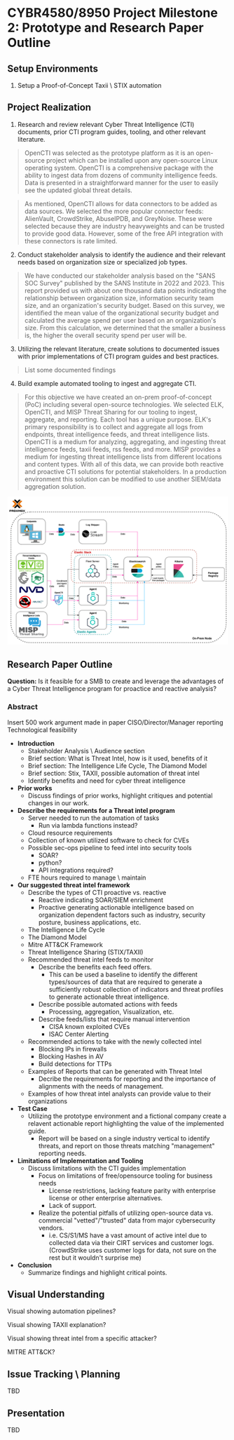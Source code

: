 # CYBR4580/8950 Project Milestone 2: Prototype and Research Paper Outline

## Setup Environments

1. Setup a Proof-of-Concept Taxii \ STIX automation 

## Project Realization 

1. Research and review relevant Cyber Threat Intelligence (CTI) documents, prior CTI program guides, tooling, and other relevant literature.
> OpenCTI was selected as the prototype platform as it is an open-source project which can be installed upon any open-source Linux operating system.  OpenCTI is a comprehensive package with the ability to ingest data from dozens of community intelligence feeds.  Data is presented in a straightforward manner for the user to easily see the updated global threat details.

> As mentioned, OpenCTI allows for data connectors to be added as data sources.  We selected the more popular connector feeds: AlienVault, CrowdStrike, AbuseIPDB, and GreyNoise.  These were selected because they are industry heavyweights and can be trusted to provide good data.  However, some of the free API integration with these connectors is rate limited.

2. Conduct stakeholder analysis to identify the audience and their relevant needs based on organization size or specialized job types.
> We have conducted our stakeholder analysis based on the "SANS SOC Survey" published by the SANS Institute in 2022 and 2023. This report provided us with about one thousand data points indicating the relationship between organization size, information security team size, and an organization's security budget. Based on this survey, we identified the mean value of the organizational security budget and calculated the average spend per user based on an organization's size. From this calculation, we determined that the smaller a business is, the higher the overall security spend per user will be. 
3. Utilizing the relevant literature, create solutions to documented issues with prior implementations of CTI program guides and best practices.
> List some documented findings
4. Build example automated tooling to ingest and aggregate CTI.
> For this objective we have created an on-prem proof-of-concept (PoC) including several open-source technologies. We selected ELK, OpenCTI, and MISP Threat Sharing for our tooling to ingest, aggregate, and reporting. Each tool has a unique purpose. ELK's primary responsibility is to collect and aggregate all logs from endpoints, threat intelligence feeds, and threat intelligence lists. OpenCTI is a medium for analyzing, aggregating, and ingesting threat intelligence feeds, taxii feeds, rss feeds, and more. MISP provides a medium for ingesting threat intelligence lists from different locations and content types. With all of this data, we can provide both reactive and proactive CTI solutions for potential stakeholders. In a production environment this solution can be modified to use another SIEM/data aggregation solution.

<div class="align-center">
	<img src="https://github.com/24SP-UNO-Capstone/Milestone1/blob/main/images/CTI-Stack-V1.2.png" alt="what am I doing here?">
<div>

## Research Paper Outline

**Question:** Is it feasible for a SMB to create and leverage the advantages of a Cyber Threat Intelligence program for proactice and reactive analysis?

### Abstract

Insert 500 work argument made in paper
CISO/Director/Manager reporting
Technological feasibility


 - **Introduction**
   - Stakeholder Analysis \ Audience section 
   - Brief section: What is Threat Intel, how is it used, benefits of it
   - Brief section: The Intelligence Life Cycle, The Diamond Model
   - Brief section: Stix, TAXII, possible automation of threat intel
   - Identify benefits and need for cyber threat intelligence
 - **Prior works**
   - Discuss findings of prior works, highlight critiques and potential changes in our work.
 - **Describe the requirements for a Threat intel program**
   - Server needed to run the automation of tasks
     - Run via lambda functions instead?  
   - Cloud resource requirements
   - Collection of known utilized software to check for CVEs
   - Possible sec-ops pipeline to feed intel into security tools
     - SOAR?
     - python?
     - API integrations required?
   - FTE hours required to manage \ maintain
 - **Our suggested threat intel framework**
   - Describe the types of CTI proactive vs. reactive
     - Reactive indicating SOAR/SIEM enrichment
     - Proactive generating actionable intelligence based on organization dependent factors such as industry, security posture, business applications, etc.
   - The Intelligence Life Cycle
   - The Diamond Model
   - Mitre ATT&CK Framework
   - Threat Intelligence Sharing (STIX/TAXII)
   - Recommended threat intel feeds to monitor
     - Describe the benefits each feed offers.
       - This can be used a baseline to identify the different types/sources of data that are required to generate a sufficiently robust collection of indicators and threat profiles to generate actionable threat intelligence. 
     - Describe possible automated actions with feeds
       - Processing, aggregation, Visualization, etc.
     - Describe feeds/lists that require manual intervention
       - CISA known exploited CVEs
       - ISAC Center Alerting
   - Recommended actions to take with the newly collected intel
     - Blocking IPs in firewalls
     - Blocking Hashes in AV
     - Build detections for TTPs
   - Examples of Reports that can be generated with Threat Intel
     - Decribe the requirements for reporting and the importance of alignments with the needs of management.
   - Examples of how threat intel analysts can provide value to their organizations 
 - **Test Case**
   - Utilizing the prototype environment and a fictional company create a relavent actionable report highlighting the value of the implemented guide. 
     - Report will be based on a single industry vertical to identify threats, and report on those threats matching "management" reporting needs.
 - **Limitations of Implementation and Tooling**
   - Discuss limitations with the CTI guides implementation
     - Focus on limitations of free/opensource tooling for business needs
       - License restrictions, lacking feature parity with enterprise license or other enterprise alternatives. 
       - Lack of support.
     - Realize the potential pitfalls of utilizing open-source data vs. commercial "vetted"/"trusted" data from major cybersecurity vendors.
       - i.e. CS/S1/MS have a vast amount of active intel due to collected data via their CIRT services and customer logs. (CrowdStrike uses customer logs for data, not sure on the rest but it wouldn't surprise me)
 - **Conclusion**
   - Summarize findings and highlight critical points.


## Visual Understanding 

Visual showing automation pipelines? 

Visual showing TAXII explanation? 

Visual showing threat intel from a specific attacker? 

MITRE ATT&CK? 


## Issue Tracking \ Planning

TBD


## Presentation

TBD
